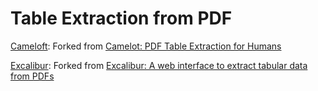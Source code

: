 # Table Extraction from PDF


[Cameloft](https://github.com/ajinkyaT/AxisBank_AI_Challenge/tree/master/Table_Reading/camelot-master): Forked from [Camelot: PDF Table Extraction for Humans](https://github.com/socialcopsdev/camelot)

[Excalibur](https://github.com/ajinkyaT/AxisBank_AI_Challenge/tree/master/Table_Reading/excalibur-master): Forked from [Excalibur: A web interface to extract tabular data from PDFs](https://github.com/camelot-dev/excalibur)
